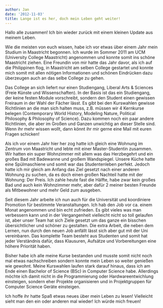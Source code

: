 ```yaml
---
author: Jan
date: '2012-11-03'
title: Lange ist es her, doch mein Leben geht weiter!
---
```


Hallo alle zusammen! Ich bin wieder zurück mit einem kleinen Update aus meinem Leben.

Wie die meisten von euch wissen, habe ich vor etwas über einem Jahr mein Studium in Maastricht begonnen. Ich wurde im Sommer 2011 am UCM (University College Maastricht) angenommen und konnte somit ins schöne Maastricht ziehen. Eine Freundin von mir hatte das Jahr davor, als ich auf die Philippinen flog, in Maastricht am selben College gestartet und konnte mich somit mit allen nötigen Informationen und schönen Eindrücken dazu überzeugen auch an das selbe College zu gehen.

Das College an sich liefert nur einen Studiengang, Liberal Arts & Sciences (Freie Künste und Wissenschaften). In der Basis ist das ein Studiengang, der keine festen Module vorschreibt, sondern den Student einen gewissen Freiraum in der Wahl der Fächer lässt. Es gibt bei den Kurswahlen gewisse Richtlinien an die man sich halten muss, z.B. müssen wir 4 Kernkurse belegen (Contemporary World History, Modeling Nature, Political Philosophy & Philosophy of Science). Dazu kommen noch ein paar andere Richtlinien, die aber im Großen und Ganzen unwichtig an dieser Stelle sind. Wenn ihr mehr wissen wollt, dann könnt ihr mir gerne eine Mail mit euren Fragen schicken!

Als ich vor einem Jahr hier her zog hatte ich gleich eine Wohnung im Zentrum von Maastricht und lebte mit einer Master-Studentin zusammen. Wir hatten ein super Wohnzimmer mit allem was das Herzbegehrt und ein großes Bad mit Badewanne und großem Wandspiegel. Unsere Küche hatte eine Spülmaschiene und somit war das Studentenleben perfekt. Jedoch hatte ich mir gleich am Anfang das Ziel gesetzt nach einer anderen Wohnung zu suchen, da es doch einen großen Nachteil hatte mit der Wohnung: Der Preis. Ich zahle heute fast die Hälfte, habe zwar kein großes Bad und auch kein Wohnzimmer mehr, aber dafür 2 meiner besten Freunde als Mitbewohner und mehr Geld zum ausgeben.

Seit diesem Jahr arbeite ich nun auch für die Universität und koordiniere Promotion für bestimmte Veranstaltungen. Ich hab den Job vor ca. einem Monat angenommen und bin echt zufrieden. Es gibt vieles was man verbessern kann und in der Vergangenheit vielleicht nicht so toll gelaufen ist, aber unser Team hat sich Ziele gesetzt um das ganze ein bisschen übersichtlicher und schöner zu gestalten. Die extra Arbeit, die neben dem Lernen, nun durch den neuen Job anfällt lässt sich aber gut mit der Uni vereinbaren. Das komplette Team besteht aus Studenten und somit hat jeder Verständnis dafür, dass Klausuren, Aufsätze und Vorbereitungen eine höhere Priorität haben.

Bisher habe ich alle meine Kurse bestanden und musste somit nicht noch mal etwas nachschreiben sondern konnte mein Leben so weiter genießen wie gewohnt. Meine Kurswahlen laufen stark darauf hinaus, dass ich am Ende einen Bachelor of Science (BSc) in Computer Science habe. Allerdings möchte ich damit nicht in die Programmierung oder Hardwareentwichlung einsteigen, sondern eher Projekte organisieren und in Projektgruppen für Computer Science Geräte einsteigen.

Ich hoffe ihr hatte Spaß etwas neues über mein Leben zu lesen! Vielleicht sieht man den ein oder anderen mal wieder! Ich würde mich freuen!
